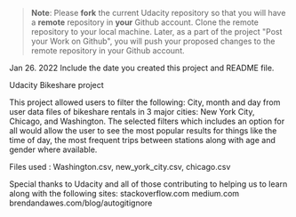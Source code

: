 >**Note**: Please **fork** the current Udacity repository so that you will have a **remote** repository in **your** Github account. Clone the remote repository to your local machine. Later, as a part of the project "Post your Work on Github", you will push your proposed changes to the remote repository in your Github account.

Jan 26. 2022
Include the date you created this project and README file.

Udacity Bikeshare project


This project allowed users to filter the following: City, month and day from user data files of bikeshare rentals in 3 major cities: New York City, Chicago, and Washington. The selected filters which includes an option for all would allow the user to see the most popular results for things like the time of day, the most frequent trips between stations along with age and gender where available.

Files used : Washington.csv, new_york_city.csv, chicago.csv

Special thanks to Udacity and all of those contributing to helping us to learn along with the following sites:
stackoverflow.com
medium.com
brendandawes.com/blog/autogitignore
